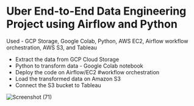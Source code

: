 # Uber End-to-End Data Engineering Project using Airflow and Python
Used - GCP Storage, Google Colab, Python, AWS EC2, Airflow workflow orchestration, AWS S3, and Tableau

- Extract the data from GCP Cloud Storage
- Python to transform data - Google Colab notebook
- Deploy the code on Airflow/EC2 #workflow orchestration
- Load the transformed data on Amazon S3
- Connect the S3 bucket to Tableau


![Screenshot (71)](https://github.com/VarunKhumaar/Uber-ETL-Pipeline/assets/67249540/5e2eefe1-d231-492b-8bda-329128ee4135)
